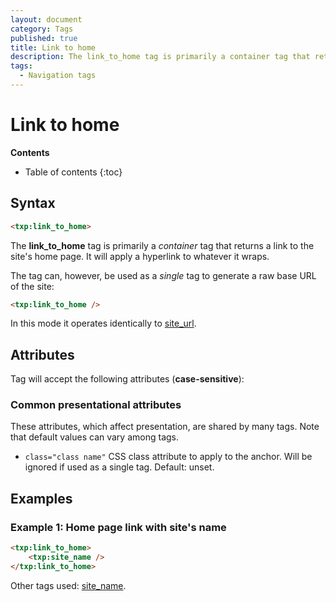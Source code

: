 ```yaml
---
layout: document
category: Tags
published: true
title: Link to home
description: The link_to_home tag is primarily a container tag that returns a link to the site's home page.
tags:
  - Navigation tags
---
```


# Link to home

**Contents**

* Table of contents
{:toc}

## Syntax

~~~ html
<txp:link_to_home>
~~~

The **link_to_home** tag is primarily a *container* tag that returns a link to the site's home page. It will apply a hyperlink to whatever it wraps.

The tag can, however, be used as a *single* tag to generate a raw base URL of the site:

~~~ html
<txp:link_to_home />
~~~

In this mode it operates identically to [site_url](/tags/site_url).

## Attributes

Tag will accept the following attributes (**case-sensitive**):

### Common presentational attributes

These attributes, which affect presentation, are shared by many tags. Note that default values can vary among tags.

* `class="class name"`
CSS class attribute to apply to the anchor. Will be ignored if used as a single tag.
Default: unset.

## Examples

### Example 1: Home page link with site's name

~~~ html
<txp:link_to_home>
    <txp:site_name />
</txp:link_to_home>
~~~

Other tags used: [site_name](/tags/site_name).
